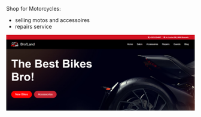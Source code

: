 Shop for Motorcycles:
- selling motos and accessoires
- repairs service

![Motos](https://github.com/abc258de/symfony_motos/blob/main/Screenshot%202024-05-03%20173801.png?raw=true)


